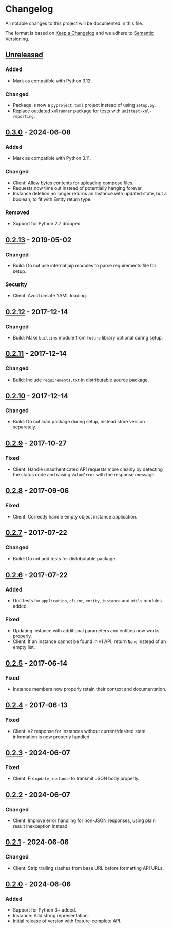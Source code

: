 # Changelog

All notable changes to this project will be documented in this file.

The format is based on [Keep a Changelog](https://keepachangelog.com/en/1.1.0/) 
and we adhere to [Semantic Versioning](https://semver.org/spec/v2.0.0.html).

## [Unreleased]

### Added

- Mark as compatible with Python 3.12.

### Changed

- Package is now a `pyproject.toml` project instead of using `setup.py`.
- Replace outdated `xmlrunner` package for tests with `unittest-xml-reporting`.

## [0.3.0] - 2024-06-08

### Added

- Mark as compatible with Python 3.11.

### Changed

- Client: Allow bytes contents for uploading compose files.
- Requests now time out instead of potentially hanging forever.
- Instance deletion no longer returns an Instance with updated state, but 
  a boolean, to fit with Entity return type.

### Removed

- Support for Python 2.7 dropped.

## [0.2.13] - 2019-05-02

### Changed

- Build: Do not use internal pip modules to parse requirements file for setup.

### Security

- Client: Avoid unsafe YAML loading.

## [0.2.12] - 2017-12-14

### Changed

- Build: Make `builtins` module from `future` library optional during setup.

## [0.2.11] - 2017-12-14

### Changed

- Build: Include `requirements.txt` in distributable source package.

## [0.2.10] - 2017-12-14

### Changed

- Build: Do not load package during setup, instead store version separately.

## [0.2.9] - 2017-10-27

### Fixed

- Client: Handle unauthenticated API requests more cleanly by detecting the 
  status code and raising `ValueError` with the response message.

## [0.2.8] - 2017-09-06

### Fixed

- Client: Correctly handle empty object instance application.

## [0.2.7] - 2017-07-22

### Changed

- Build: Do not add tests for distributable package.

## [0.2.6] - 2017-07-22

### Added

- Unit tests for `application`, `client`, `entity`, `instance` and `utils` 
  modules added.

### Fixed

- Updating instance with additional parameters and entities now works properly.
- Client: If an instance cannot be found in v1 API, return `None` instead of an 
  empty list.

## [0.2.5] - 2017-06-14

### Fixed

- Instance members now properly retain their context and documentation.

## [0.2.4] - 2017-06-13

### Fixed

- Client: v2 response for instances without current/desired state information 
  is now properly handled.

## [0.2.3] - 2024-06-07

### Fixed

- Client: Fix `update_instance` to transmit JSON body properly.

## [0.2.2] - 2024-06-07

### Changed

- Client: Improve error handling for non-JSON responses, using plain result 
  inexception instead.

## [0.2.1] - 2024-06-06

### Changed

- Client: Strip trailing slashes from base URL before formatting API URLs.

## [0.2.0] - 2024-06-06

### Added

- Support for Python 3+ added.
- Instance: Add string representation.
- Initial release of version with feature-complete API.

[Unreleased]: 
https://github.com/grip-on-software/bigboat-python-api/compare/v0.3.0...HEAD
[0.3.0]: 
https://github.com/grip-on-software/bigboat-python-api/compare/v0.2.13...v0.3.0
[0.2.13]: 
https://github.com/grip-on-software/bigboat-python-api/compare/v0.2.12...v0.2.13
[0.2.12]: 
https://github.com/grip-on-software/bigboat-python-api/compare/v0.2.11...v0.2.12
[0.2.11]: 
https://github.com/grip-on-software/bigboat-python-api/compare/v0.2.10...v0.2.11
[0.2.10]: 
https://github.com/grip-on-software/bigboat-python-api/compare/v0.2.9...v0.2.10
[0.2.9]: 
https://github.com/grip-on-software/bigboat-python-api/compare/v0.2.8...v0.2.9
[0.2.8]: 
https://github.com/grip-on-software/bigboat-python-api/compare/v0.2.7...v0.2.8
[0.2.7]: 
https://github.com/grip-on-software/bigboat-python-api/compare/v0.2.6...v0.2.7
[0.2.6]: 
https://github.com/grip-on-software/bigboat-python-api/compare/v0.2.5...v0.2.6
[0.2.5]: 
https://github.com/grip-on-software/bigboat-python-api/compare/v0.2.4...v0.2.5
[0.2.4]: 
https://github.com/grip-on-software/bigboat-python-api/compare/v0.2.3...v0.2.4
[0.2.3]: 
https://github.com/grip-on-software/bigboat-python-api/compare/v0.2.2...v0.2.3
[0.2.2]: 
https://github.com/grip-on-software/bigboat-python-api/compare/v0.2.1...v0.2.2
[0.2.1]: 
https://github.com/grip-on-software/bigboat-python-api/compare/v0.2.0...v0.2.1
[0.2.0]: https://github.com/grip-on-software/bigboat-python-api/tag/v0.2.0
